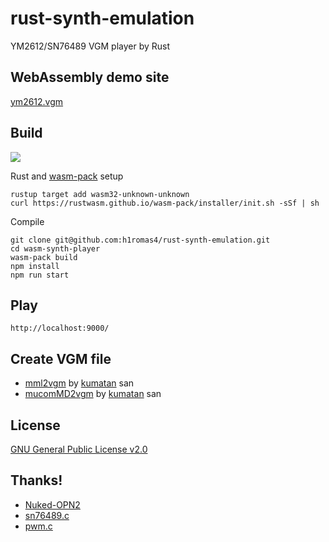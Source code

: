 # rust-synth-emulation

YM2612/SN76489 VGM player by Rust

## WebAssembly demo site

[ym2612.vgm](https://h1romas4.github.io/rust-synth-emulation/index.html)

## Build

![](https://github.com/h1romas4/rust-synth-emulation/workflows/Rust-wasm%20CI/badge.svg)

Rust and [wasm-pack](https://rustwasm.github.io/wasm-pack) setup

```
rustup target add wasm32-unknown-unknown
curl https://rustwasm.github.io/wasm-pack/installer/init.sh -sSf | sh
```

Compile

```
git clone git@github.com:h1romas4/rust-synth-emulation.git
cd wasm-synth-player
wasm-pack build
npm install
npm run start
```

## Play

```
http://localhost:9000/
```

## Create VGM file

* [mml2vgm](https://github.com/kuma4649/mml2vgm) by [kumatan](https://github.com/kuma4649) san
* [mucomMD2vgm](https://github.com/kuma4649/mucomMD2vgm) by [kumatan](https://github.com/kuma4649) san

## License

[GNU General Public License v2.0](https://github.com/h1romas4/rust-synth-emulation/blob/master/LICENSE.txt)

## Thanks!

* [Nuked-OPN2](https://github.com/nukeykt/Nuked-OPN2)
* [sn76489.c](https://github.com/vgmrips/vgmplay/blob/master/VGMPlay/chips/sn76489.c)
* [pwm.c](https://github.com/vgmrips/vgmplay/blob/master/VGMPlay/chips/pwm.c)
